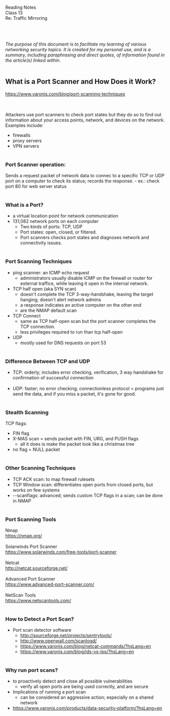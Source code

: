 Reading Notes <br>
Class 13<br>
Re: Traffic Mirroring<br><br><br><br>

*The purpose of this document is to facilitate my learning of various networking security topics.  It is created for my personal use, and is a summary, including paraphrasing and direct quotes, of information found in the article(s) linked within.*<br><br>

## What is a Port Scanner and How Does it Work?
https://www.varonis.com/blog/port-scanning-techniques <br><br><br>

Attackers use port scanners to check port states but they do so to find out information about your access points, network, and devices on the network.  Examples include: 
- firewalls
- proxy servers
- VPN servers<br><br>
### Port Scanner operation: 
Sends a request packet of network data to connec to a specific TCP or UDP port on a computer to check its status; records the response. 
	- ex.:  check port 80 for web server status<br><br>  
### What is a Port?
- a virtual location point for network communication
- 131,082 network ports on each computer 
	- Two kinds of ports:  TCP, UDP
	- Port states: open, closed, or filtered.  
	- Port scanners checks port states and diagnoses network and connectivity issues. <br><br>
### Port Scanning Techniques
- ping scanner:  an ICMP echo request
	- administrators usually disable ICMP on the firewall or router for external traffice, while leaving it open in the internal network.  
- TCP half open (aka SYN scan)
	- doesn't complete the TCP 3-way-handshake, leaving the target hanging; doesn't alert network admins
	- a response indicates an active computer on the other end
	- are the NMAP default scan
- TCP Connect
	- same as TCP half-open scan but the port scanner completes the TCP connection.  
	- less privileges required to run than tcp half-open
- UDP
	- mostly used for DNS requests on port 53<br><br>
### Difference Between TCP and UDP 
- TCP:  orderly; includes error checking, verification, 3 way handshake for confirmation of successful connection<br><br>
- UDP:  faster; no error checking; connectionless protocol = programs just send the data, and if you miss a packet, it's gone for good.<br><br>
### Stealth Scanning
TCP flags: 
- FIN flag 
- X-MAS scan = sends packet with FIN, URG, and PUSH flags
	- all it does is make the packet look like a christmas tree
- no flag = NULL packet<br><br>
### Other Scanning Techniques
- TCP ACK scan:  to map firewall rulesets
- TCP Window scan:  differentiates open ports from closed ports, but works on few systems
- --scanflags:  advanced; sends custom TCP flags in a scan; can be done in NMAP<br><br>
### Port Scanning Tools
Nmap<br>
https://nmap.org/<br><br>
Solarwinds Port Scanner<br>
https://www.solarwinds.com/free-tools/port-scanner<br><br>
Netcat<br>
http://netcat.sourceforge.net/<br><br>
Advanced Port Scanner<br>
https://www.advanced-port-scanner.com/<br><br>
NetScan Tools<br>
https://www.netscantools.com/ <br><br>

### How to Detect a Port Scan?
- Port scan detector software 
	- http://sourceforge.net/projects/sentrytools/
	- http://www.openwall.com/scanlogd/
	- https://www.varonis.com/blog/netcat-commands/?hsLang=en
	- https://www.varonis.com/blog/ids-vs-ips/?hsLang=en <br><br>
### Why run port scans?
- to proactively detect and close all possible vulnerabilities
	- verify all open ports are being used correctly, and are secure
- Implications of running a port scan
	- can be considered an aggressive action; especially on a shared network
- https://www.varonis.com/products/data-security-platform/?hsLang=en <br><br><br><br>




